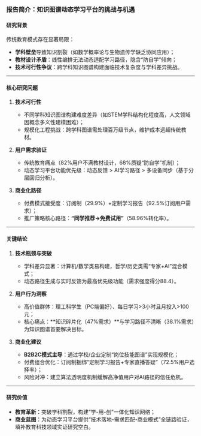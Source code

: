 
### **报告简介：知识图谱动态学习平台的挑战与机遇**

#### **研究背景**
传统教育模式存在显著局限：  
- **学科壁垒**导致知识割裂（如数学概率论与生物遗传学缺乏协同应用）；  
- **教材设计矛盾**：线性编排无法动态适配学习路径，隐含“防自学”倾向；  
- **技术可行性争议**：跨学科知识图谱构建面临技术复杂度与学科差异挑战。



---

#### **核心研究问题**
1. **技术可行性**  
   - 不同学科知识图谱构建难度差异（如STEM学科结构化程度高，人文领域因概念多义性建模困难）；  
   - 规模化工程挑战：跨学科图谱需处理百万级节点，维护成本远超传统教材。

2. **用户需求验证**  
   - 传统教育痛点（82%用户不满教材设计，68%质疑“防自学”机制）；  
   - 动态学习平台功能优先级：动态反馈 > AI学习路径 > 多设备同步（基于分层回归分析）。

3. **商业化路径**  
   - 付费模式接受度：订阅制（29.9%）+定制学习报告（92.5%订阅用户需求）；  
   - 推广策略核心路径：**“同学推荐→免费试用”**（58.96%转化率）。

---

#### **关键结论**
1. **技术瓶颈与突破**  
   - 学科差异显著：计算机/数学类易构建，哲学/历史类需“专家+AI”混合模式；  
   - 动态路径生成与实时反馈为最高优先级功能（需求强度得分88.4）。

2. **用户行为洞察**  
   - 高价值群体：理工科学生（PC端偏好）、每日学习>3小时且月投入>100元；  
   - 核心痛点：**知识碎片化（47%需求）**与学习路径不清晰（38.1%需求）为知识图谱首要解决目标。

3. **商业化建议**  
   - **B2B2C模式主导**：通过学校/企业定制“岗位技能图谱”实现规模化；  
   - 付费组合优化：订阅制捆绑“定制学习报告+专家直播答疑”（72.5%用户选择率）；  
   - 风险对冲：建立算法透明度机制缓解高净值用户对AI路径的信任危机。

---

#### **研究价值**
- **教育革新**：突破学科割裂，构建“学-用-创”一体化知识网络；  
- **商业蓝图**：为动态学习平台提供“技术落地-需求匹配-商业模式”全链路验证，填补教育科技领域实证研究空白。

